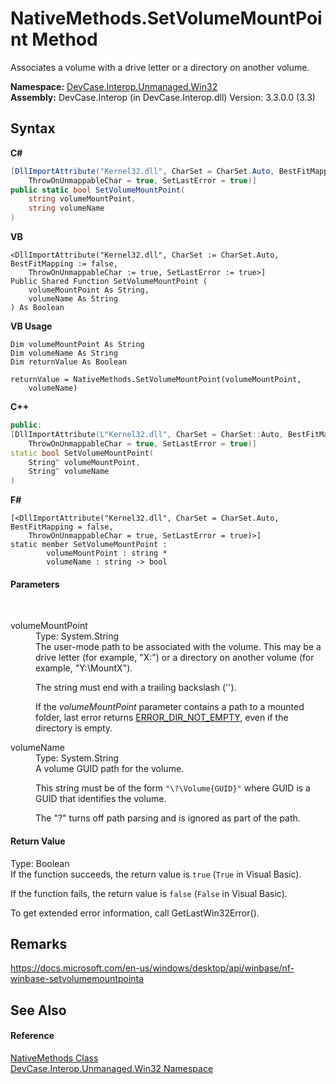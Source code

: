 # NativeMethods.SetVolumeMountPoint Method 
 

Associates a volume with a drive letter or a directory on another volume.

**Namespace:**&nbsp;<a href="N_DevCase_Interop_Unmanaged_Win32">DevCase.Interop.Unmanaged.Win32</a><br />**Assembly:**&nbsp;DevCase.Interop (in DevCase.Interop.dll) Version: 3.3.0.0 (3.3)

## Syntax

**C#**<br />
``` C#
[DllImportAttribute("Kernel32.dll", CharSet = CharSet.Auto, BestFitMapping = false, 
	ThrowOnUnmappableChar = true, SetLastError = true)]
public static bool SetVolumeMountPoint(
	string volumeMountPoint,
	string volumeName
)
```

**VB**<br />
``` VB
<DllImportAttribute("Kernel32.dll", CharSet := CharSet.Auto, BestFitMapping := false, 
	ThrowOnUnmappableChar := true, SetLastError := true>]
Public Shared Function SetVolumeMountPoint ( 
	volumeMountPoint As String,
	volumeName As String
) As Boolean
```

**VB Usage**<br />
``` VB Usage
Dim volumeMountPoint As String
Dim volumeName As String
Dim returnValue As Boolean

returnValue = NativeMethods.SetVolumeMountPoint(volumeMountPoint, 
	volumeName)
```

**C++**<br />
``` C++
public:
[DllImportAttribute(L"Kernel32.dll", CharSet = CharSet::Auto, BestFitMapping = false, 
	ThrowOnUnmappableChar = true, SetLastError = true)]
static bool SetVolumeMountPoint(
	String^ volumeMountPoint, 
	String^ volumeName
)
```

**F#**<br />
``` F#
[<DllImportAttribute("Kernel32.dll", CharSet = CharSet.Auto, BestFitMapping = false, 
	ThrowOnUnmappableChar = true, SetLastError = true)>]
static member SetVolumeMountPoint : 
        volumeMountPoint : string * 
        volumeName : string -> bool 

```


#### Parameters
&nbsp;<dl><dt>volumeMountPoint</dt><dd>Type: System.String<br />The user-mode path to be associated with the volume. This may be a drive letter (for example, "X:") or a directory on another volume (for example, "Y:\MountX"). 

 The string must end with a trailing backslash (''). 

 If the *volumeMountPoint* parameter contains a path to a mounted folder, last error returns <a href="T_DevCase_Interop_Unmanaged_Win32_Enums_Win32ErrorCode">ERROR_DIR_NOT_EMPTY</a>, even if the directory is empty.</dd><dt>volumeName</dt><dd>Type: System.String<br />A volume GUID path for the volume. 

 This string must be of the form `"\?\Volume{GUID}"` where GUID is a GUID that identifies the volume. 

 The "\?" turns off path parsing and is ignored as part of the path.</dd></dl>

#### Return Value
Type: Boolean<br />If the function succeeds, the return value is `true` (`True` in Visual Basic). 

 If the function fails, the return value is `false` (`False` in Visual Basic). 

 To get extended error information, call GetLastWin32Error().

## Remarks
<a href="https://docs.microsoft.com/en-us/windows/desktop/api/winbase/nf-winbase-setvolumemountpointa" target="_blank">https://docs.microsoft.com/en-us/windows/desktop/api/winbase/nf-winbase-setvolumemountpointa</a>

## See Also


#### Reference
<a href="T_DevCase_Interop_Unmanaged_Win32_NativeMethods">NativeMethods Class</a><br /><a href="N_DevCase_Interop_Unmanaged_Win32">DevCase.Interop.Unmanaged.Win32 Namespace</a><br />
